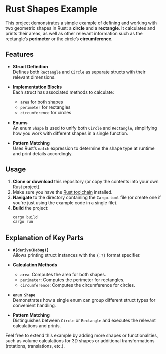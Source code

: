 # Rust Shapes Example

This project demonstrates a simple example of defining and working with two geometric shapes in Rust: a **circle** and a **rectangle**. It calculates and prints their areas, as well as other relevant information such as the rectangle’s **perimeter** or the circle’s **circumference**.

## Features

- **Struct Definition**  
  Defines both `Rectangle` and `Circle` as separate structs with their relevant dimensions.

- **Implementation Blocks**  
  Each struct has associated methods to calculate:
    - `area` for both shapes
    - `perimeter` for rectangles
    - `circumference` for circles

- **Enums**  
  An enum `Shape` is used to unify both `Circle` and `Rectangle`, simplifying how you work with different shapes in a single function.

- **Pattern Matching**  
  Uses Rust’s `match` expression to determine the shape type at runtime and print details accordingly.

## Usage

1. **Clone or download** this repository (or copy the contents into your own Rust project).
2. Make sure you have the [Rust toolchain](https://www.rust-lang.org/tools/install) installed.
3. **Navigate** to the directory containing the `Cargo.toml` file (or create one if you're just using the example code in a single file).
4. **Build** the project:
   ```sh
   cargo build
   cargo run

## Explanation of Key Parts

-   **`#[derive(Debug)]`**  
    Allows printing struct instances with the `{:?}` format specifier.

-   **Calculation Methods**

    -   `area`: Computes the area for both shapes.
    -   `perimeter`: Computes the perimeter for rectangles.
    -   `circumference`: Computes the circumference for circles.
-   **`enum Shape`**  
    Demonstrates how a single enum can group different struct types for convenient handling.

-   **Pattern Matching**  
    Distinguishes between `Circle` or `Rectangle` and executes the relevant calculations and prints.


Feel free to extend this example by adding more shapes or functionalities, such as volume calculations for 3D shapes or additional transformations (rotations, translations, etc.).
